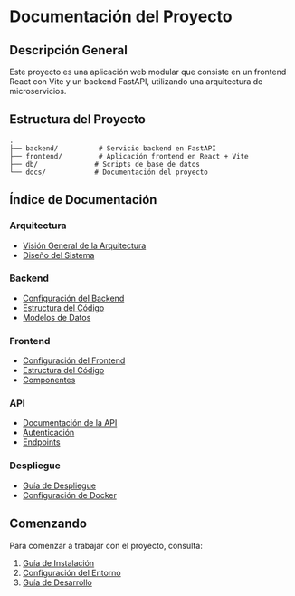 # Documentación del Proyecto

## Descripción General
Este proyecto es una aplicación web modular que consiste en un frontend React con Vite y un backend FastAPI, utilizando una arquitectura de microservicios.

## Estructura del Proyecto
```
.
├── backend/          # Servicio backend en FastAPI
├── frontend/         # Aplicación frontend en React + Vite
├── db/              # Scripts de base de datos
└── docs/            # Documentación del proyecto
```

## Índice de Documentación

### Arquitectura
- [Visión General de la Arquitectura](./architecture/overview.md)
- [Diseño del Sistema](./architecture/system-design.md)

### Backend
- [Configuración del Backend](./backend/setup.md)
- [Estructura del Código](./backend/code-structure.md)
- [Modelos de Datos](./backend/data-models.md)

### Frontend
- [Configuración del Frontend](./frontend/setup.md)
- [Estructura del Código](./frontend/code-structure.md)
- [Componentes](./frontend/components.md)

### API
- [Documentación de la API](./api/overview.md)
- [Autenticación](./api/authentication.md)
- [Endpoints](./api/endpoints.md)

### Despliegue
- [Guía de Despliegue](./deployment/deployment-guide.md)
- [Configuración de Docker](./deployment/docker-setup.md)

## Comenzando

Para comenzar a trabajar con el proyecto, consulta:
1. [Guía de Instalación](./deployment/installation.md)
2. [Configuración del Entorno](./deployment/environment-setup.md)
3. [Guía de Desarrollo](./deployment/development-guide.md)
